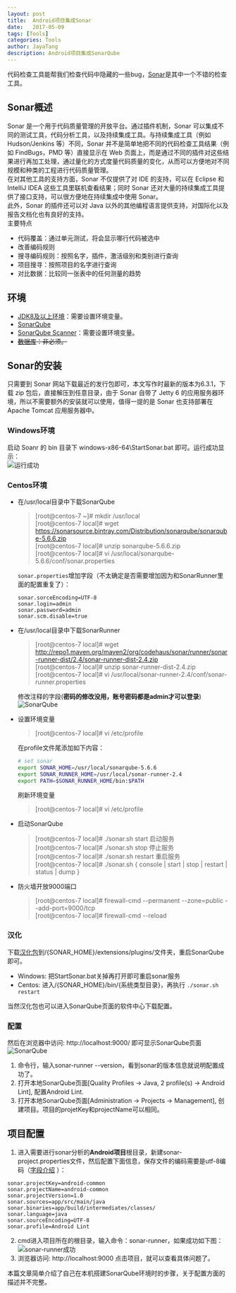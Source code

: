 ```yaml
---
layout: post  
title:  Android项目集成Sonar
date:   2017-05-09 
tags: [Tools]  
categories: Tools  
author: JayaTang  
description: Android项目集成SonarQube
---
```

代码检查工具能帮我们检查代码中隐藏的一些bug，[Sonar](https://www.sonarqube.org/)是其中一个不错的检查工具。  

## Sonar概述

Sonar 是一个用于代码质量管理的开放平台。通过插件机制，Sonar 可以集成不同的测试工具，代码分析工具，以及持续集成工具。与持续集成工具（例如 Hudson/Jenkins 等）不同，Sonar 并不是简单地把不同的代码检查工具结果（例如 FindBugs，PMD 等）直接显示在 Web 页面上，而是通过不同的插件对这些结果进行再加工处理，通过量化的方式度量代码质量的变化，从而可以方便地对不同规模和种类的工程进行代码质量管理。     
在对其他工具的支持方面，Sonar 不仅提供了对 IDE 的支持，可以在 Eclipse 和 IntelliJ IDEA 这些工具里联机查看结果；同时 Sonar 还对大量的持续集成工具提供了接口支持，可以很方便地在持续集成中使用 Sonar。  
此外，Sonar 的插件还可以对 Java 以外的其他编程语言提供支持，对国际化以及报告文档化也有良好的支持。  
主要特点  
- 代码覆盖：通过单元测试，将会显示哪行代码被选中
- 改善编码规则
- 搜寻编码规则：按照名字，插件，激活级别和类别进行查询
- 项目搜寻：按照项目的名字进行查询
- 对比数据：比较同一张表中的任何测量的趋势


## 环境
- [JDK8及以上环境](http://www.oracle.com/technetwork/java/javase/downloads/index-jsp-138363.html)：需要设置环境变量。
- [SonarQube](https://www.sonarqube.org/downloads/)
- [SonarQube Scanner](http://repo1.maven.org/maven2/org/codehaus/sonar/runner/sonar-runner-dist/2.4/sonar-runner-dist-2.4.zip)：需要设置环境变量。
- ~~[数据库](https://dev.mysql.com/downloads/installer/)：非必须。~~

## Sonar的安装
只需要到 Sonar 网站下载最近的发行包即可，本文写作时最新的版本为6.3.1，下载 zip 包后，直接解压到任意目录，由于 Sonar 自带了 Jetty 6 的应用服务器环境，所以不需要额外的安装就可以使用，值得一提的是 Sonar 也支持部署在 Apache Tomcat 应用服务器中。  

### Windows环境
启动 Soanr 的 bin 目录下 windows-x86-64\StartSonar.bat 即可。运行成功显示：  
![运行成功](/assets/img/tools-sanor/01.png)

### Centos环境
- 在/usr/local目录中下载SonarQube       
  > [root@centos-7 ~]# mkdir /usr/local   
  > [root@centos-7 local]# wget https://sonarsource.bintray.com/Distribution/sonarqube/sonarqube-5.6.6.zip   
  > [root@centos-7 local]# unzip sonarqube-5.6.6.zip    
  > [root@centos-7 local]# vi /usr/local/sonarqube-5.6.6/conf/sonar.properties   

  `sonar.properties`增加字段（不太确定是否需要增加因为和SonarRunner里面的配置重复了）：       
  ```
  sonar.sorceEncoding=UTF-8
  sonar.login=admin
  sonar.password=admin
  sonar.scm.disable=true
  ```
  
- 在/usr/local目录中下载SonarRunner      
  > [root@centos-7 local]# wget http://repo1.maven.org/maven2/org/codehaus/sonar/runner/sonar-runner-dist/2.4/sonar-runner-dist-2.4.zip      
  > [root@centos-7 local]# unzip sonar-runner-dist-2.4.zip     
  > [root@centos-7 local]# vi /usr/local/sonar-runner-2.4/conf/sonar-runner.properties       

  修改注释的字段(**密码的修改没用，账号密码都是admin才可以登录**)     
  ![SonarQube](/assets/img/tools-sanor/04.png)
  
- 设置环境变量    
  > [root@centos-7 local]# vi /etc/profile   

  在profile文件尾添加如下内容：  
  ~~~sh
  # set sonar
  export SONAR_HOME=/usr/local/sonarqube-5.6.6    
  export SONAR_RUNNER_HOME=/usr/local/sonar-runner-2.4    
  export PATH=$SONAR_RUNNER_HOME/bin:$PATH   
  ~~~

  刷新环境变量
  > [root@centos-7 local]# vi /etc/profile     

- 启动SonarQube  
  > [root@centos-7 local]# ./sonar.sh start   启动服务      
  > [root@centos-7 local]# ./sonar.sh stop    停止服务         
  > [root@centos-7 local]# ./sonar.sh restart 重启服务  
  > [root@centos-7 local]# ./sonar.sh { console | start | stop | restart | status | dump }   


- 防火墙开放9000端口  
  > [root@centos-7 local]# firewall-cmd --permanent --zone=public --add-port=9000/tcp     
  > [root@centos-7 local]# firewall-cmd --reload     

### 汉化

下载[汉化包](http://repo1.maven.org/maven2/org/codehaus/sonar-plugins/l10n/sonar-l10n-zh-plugin/1.8/sonar-l10n-zh-plugin-1.8.jar)到/{SONAR_HOME}/extensions/plugins/文件夹，重启SonarQube即可。  

- Windows: 把StartSonar.bat关掉再打开即可重启sonar服务   
- Centos: 进入/{SONAR_HOME}/bin/{系统类型目录}，再执行 `./sonar.sh restart`

当然汉化包也可以进入SonarQube页面的软件中心下载配置。

### 配置  

然后在浏览器中访问: http://localhost:9000/ 即可显示SonarQube页面  
![SonarQube](/assets/img/tools-sanor/02.png)

1. 命令行，输入sonar-runner --version，看到sonar的版本信息就说明配置成功了。
2. 打开本地SonarQube页面[Quality Profiles -> Java, 2 profile(s) -> Android Lint], 配置Android Lint.
3. 打开本地SonarQube页面[Administration -> Projects -> Management], 创建项目。项目的projetKey和projectName可以相同。

## 项目配置

1. 进入需要进行sonar分析的**Android项目**根目录，新建sonar-project.properties文件，然后配置下面信息，保存文件的编码需要是utf-8编码（[字段介绍](http://jingyan.baidu.com/article/e75057f2a2ae8eebc91a8935.html)
）：
```
sonar.projectKey=android-common
sonar.projectName=android-common
sonar.projectVersion=1.0
sonar.sources=app/src/main/java
sonar.binaries=app/build/intermediates/classes/  
sonar.language=java
sonar.sourceEncoding=UTF-8
sonar.profile=Android Lint
```
2. cmd进入项目所在的根目录，输入命令：sonar-runner，如果成功如下图：  
![sonar-runner成功](/assets/img/tools-sanor/03.png)  
3. 浏览器访问: http://localhost:9000 点击项目，就可以查看具体问题了。  

本篇文章简单介绍了自己在本机搭建SonarQube环境时的步骤，关于配置方面的描述并不完整。